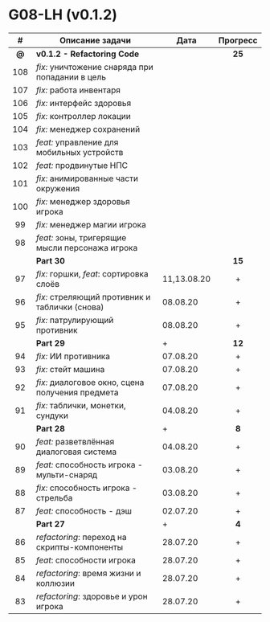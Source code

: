 # G08-LH (v0.1.2)

| # | Описание задачи | Дата | Прогресс |
|:-:| --------------- | ---- | :------: |
| **@** | **v0.1.2 - Refactoring Code** |  | **25** |
|108| *fix:* уничтожение снаряда при попадании в цель |  |  |
|107| *fix:* работа инвентаря |  |  |
|106| *fix:* интерфейс здоровья |  |  |
|105| *fix:* контроллер локации |  |  |
|104| *fix:* менеджер сохранений |  |  |
|103| *feat:* управление для мобильных устройств |  |  |
|102| *feat:* продвинутые НПС |  |  |
|101| *fix:* анимированные части окружения |  |  |
|100| *fix:* менеджер здоровья игрока |  |  |
| 99| *fix:* менеджер магии игрока |  |  |
| 98| *feat:* зоны, тригерящие мысли персонажа игрока |  |  |
|   | **Part 30** |  | **15** |
| 97| *fix:* горшки, *feat*: сортировка слоёв | 11,13.08.20 | + |
| 96| *fix:* стреляющий противник и таблички (снова) | 08.08.20 | + |
| 95| *fix:* патрулирующий противник | 08.08.20 | + |
|   | **Part 29** | + | **12** |
| 94| *fix:* ИИ противника | 07.08.20 | + |
| 93| *fix:* стейт машина | 07.08.20 | + |
| 92| *fix:* диалоговое окно, сцена получения предмета | 07.08.20 | + |
| 91| *fix:* таблички, монетки, сундуки | 04.08.20 | + |
|   | **Part 28** | + | **8** |
| 90| *feat:* разветвлённая диалоговая система | 04.08.20 | + |
| 89| *feat:* способность игрока - мульти-снаряд | 03.08.20 | + |
| 88| *fix:* способность игрока - стрельба | 03.08.20 | + |
| 87| *feat:* способность - дэш | 02.07.20 | + |
|   | **Part 27** | + | **4** |
| 86| *refactoring*: переход на скрипты-компоненты | 28.07.20 | + |
| 85| *feat*: способности игрока | 28.07.20 | + |
| 84| *refactoring*: время жизни и коллюзии | 28.07.20 | + |
| 83| *refactoring*: здоровье и урон игрока | 28.07.20 | + |

